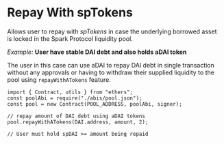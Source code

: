 # Repay With spTokens

Allows user to repay with _spTokens_ in case the underlying borrowed asset is locked in the Spark Protocol liquidity pool.

_Example:_ **User have stable DAI debt and also holds aDAI token**

The user in this case can use aDAI to repay DAI debt in single transaction without any approvals or having to withdraw their supplied liquidity to the pool using `repayWithATokens` feature.

```tsx
import { Contract, utils } from "ethers";
const poolAbi = require("./abis/pool.json");
const pool = new Contract(POOL_ADDRESS, poolAbi, signer);

// repay amount of DAI debt using aDAI tokens
pool.repayWithATokens(DAI.address, amount, 2);

// User must hold spDAI >= amount being repaid
```
